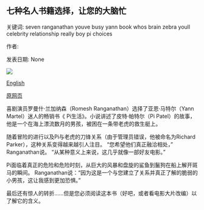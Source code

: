 ## 七种名人书籍选择，让您的大脑忙

关键词: seven ranganathan youve busy yann book whos brain zebra youll celebrity relationship really boy pi choices

作者: 

发表日期: None

![](https://ichef.bbci.co.uk/images/ic/1200x675/p088hbth.jpg)

[English](Seven%20celebrity%20book%20choices%20to%20keep%20your%20brain%20busy.md)

[原网页](https://www.bbc.co.uk/programmes/articles/4TRf801hG1kLZVv93fKmCnD/seven-celebrity-book-choices-to-keep-your-brain-busy)

喜剧演员罗曼什·兰加纳森（Romesh Ranganathan）选择了亚恩·马特尔（Yann Martel）迷人的畅销书《 Pi生活》。小说讲述了皮特·帕特尔（Pi Patel）的故事，他是一个在海上漂流数月的男孩，被困在一条带老虎的救生艇上。

随着冒险的进行以及Pi与老虎的刀锋关系（由于管理员错误，他被命名为Richard Parker），这种关系变得越来越引人注目。 “您希望他们真正融洽相处，” Ranganathan说。 “从某种意义上来说，这几乎就像一部好友电影。”

Pi面临着真正的危险和危险时刻，从巨大的风暴和盘旋的鲨鱼到鬣狗在船上解开斑马的瞬间。 Ranganathan说：“因为这是一个与您建立了关系并真正了解的脆弱的小男孩，这让我感到更加恐惧。”

最后还有惊人的转折……但是您必须阅读这本书（好吧，或者看电影大片改编）以了解它的含义。